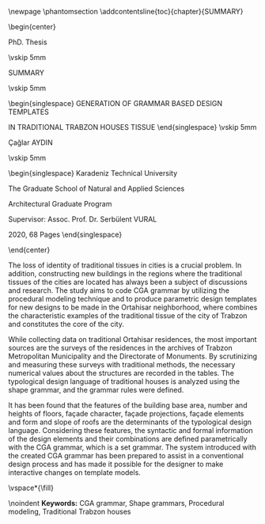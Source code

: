 \newpage
\phantomsection
\addcontentsline{toc}{chapter}{SUMMARY}


\begin{center}

PhD. Thesis

\vskip 5mm

SUMMARY

\vskip 5mm

\begin{singlespace}
GENERATION OF GRAMMAR BASED DESIGN TEMPLATES

IN TRADITIONAL TRABZON HOUSES TISSUE
\end{singlespace}
\vskip 5mm

Çağlar AYDIN

\vskip 5mm

\begin{singlespace}
Karadeniz Technical University

The Graduate School of Natural and Applied Sciences

Architectural Graduate Program

Supervisor: Assoc. Prof. Dr. Serbülent VURAL

2020, 68 Pages
\end{singlespace}

\end{center}


<!-- This is the abstract -->

The loss of identity of traditional tissues in cities is a crucial problem. In addition, constructing new buildings in the regions where the traditional tissues of the cities are located has always been a subject of discussions and research. The study aims to code CGA grammar by utilizing the procedural modeling technique and to produce parametric design templates for new designs to be made in the Ortahisar neighborhood, where combines the characteristic examples of the traditional tissue of the city of Trabzon and constitutes the core of the city.

While collecting data on traditional Ortahisar residences, the most important sources are the surveys of the residences in the archives of Trabzon Metropolitan Municipality and the Directorate of Monuments. By scrutinizing and measuring these surveys with traditional methods, the necessary numerical values ​​about the structures are recorded in the tables. The typological design language of traditional houses is analyzed using the shape grammar, and the grammar rules were defined.

It has been found that the features of the building base area, number and heights of floors, façade character, façade projections, façade elements and  form and slope of roofs are the determinants of the typological design language. Considering these features, the syntactic and formal information of the design elements and their combinations are defined parametrically with the CGA grammar, which is a set grammar. The system introduced with the created CGA grammar has been prepared to assist in a conventional design process and has made it possible for the designer to make interactive changes on template models.

\vspace*{\fill}

\noindent 
**Keywords:** CGA grammar, Shape grammars, Procedural modeling, Traditional Trabzon houses